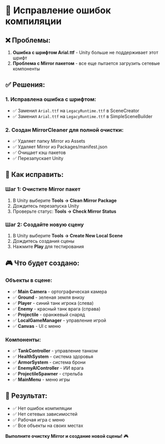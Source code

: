 # 🔧 Исправление ошибок компиляции

## ❌ Проблемы:
1. **Ошибка с шрифтом Arial.ttf** - Unity больше не поддерживает этот шрифт
2. **Проблема с Mirror пакетом** - все еще пытается загрузить сетевые компоненты

## ✅ Решения:

### **1. Исправлена ошибка с шрифтом:**
- ✅ Заменил `Arial.ttf` на `LegacyRuntime.ttf` в SceneCreator
- ✅ Заменил `Arial.ttf` на `LegacyRuntime.ttf` в SimpleSceneBuilder

### **2. Создан MirrorCleaner для полной очистки:**
- ✅ Удаляет папку Mirror из Assets
- ✅ Удаляет Mirror из Packages/manifest.json
- ✅ Очищает кэш пакетов
- ✅ Перезапускает Unity

## 🔧 Как исправить:

### **Шаг 1: Очистите Mirror пакет**
1. В Unity выберите **Tools → Clean Mirror Package**
2. Дождитесь перезапуска Unity
3. Проверьте статус: **Tools → Check Mirror Status**

### **Шаг 2: Создайте новую сцену**
1. В Unity выберите **Tools → Create New Local Scene**
2. Дождитесь создания сцены
3. Нажмите **Play** для тестирования

## 🎮 Что будет создано:

### **Объекты в сцене:**
- ✅ **Main Camera** - ортографическая камера
- ✅ **Ground** - зеленая земля внизу
- ✅ **Player** - синий танк игрока (слева)
- ✅ **Enemy** - красный танк врага (справа)
- ✅ **Projectile** - оранжевый снаряд
- ✅ **LocalGameManager** - управление игрой
- ✅ **Canvas** - UI с меню

### **Компоненты:**
- ✅ **TankController** - управление танком
- ✅ **HealthSystem** - система здоровья
- ✅ **ArmorSystem** - система брони
- ✅ **EnemyAIController** - ИИ врага
- ✅ **ProjectileSpawner** - стрельба
- ✅ **MainMenu** - меню игры

## 🚀 Результат:
- ✅ Нет ошибок компиляции
- ✅ Нет сетевых зависимостей
- ✅ Рабочая игра с меню
- ✅ Все объекты на своих местах

**Выполните очистку Mirror и создание новой сцены!** 🎮 